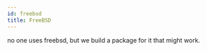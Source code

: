 ```yaml
---
id: freebsd
title: FreeBSD
---
```


no one uses freebsd, but we build a package for it that might work.